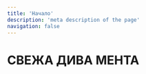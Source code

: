 ```yaml
---
title: 'Начало'
description: 'meta description of the page'
navigation: false
---
```


# СВЕЖА ДИВА МЕНТА
